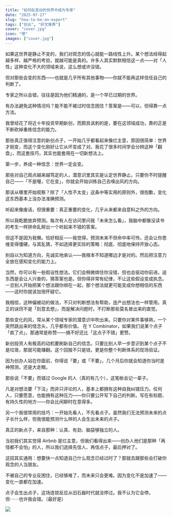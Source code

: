 ```yaml
---
title: "如何在变动的世界中成为专家"
date: "2025-07-27"
slug: "how-to-be-an-expert"
tags: ["创业", "好文推荐"]
cover: "cover.jpg"
icon: "😎"
images: ["cover.jpg"]
---
```

如果这世界是静止不变的，我们对观念的信心就能一路线性上升。某个想法经得起越多样、越严格的考验，就越可能是真的。许多人其实默默相信这一点——对「人性」这种变化不大的领域来说，这么想或许没错。



但对那些会变的东西——也就是几乎所有其他事物——你就不能再这样信任自己的判断了。



专家之所以会错，往往是因为他们精通的，是一个早已过期的世界。



有办法避免这种情况吗？能不能不被过时信念困住？答案是——可以，但得靠一点方法。



我曾经花了将近十年投资早期新创，而颇具讽刺的是，要在这领域成功，靠的正是不断砍掉重练信念的能力。



那些真正值得注意的新创点子，一开始几乎都看起来像烂主意，原因很简单：世界才刚变，而这个变化刚好让它从坏变成了对。我花了很多时间学会分辨这种「翻盘」，而这套技巧，其实也能套用在一切新想法上。



第一步，养成一种信念：世界一定会变。



那些对自己观点越来越笃定的人，潜意识里其实是认定世界静止。只要你不时提醒自己——「不是喔，它在变」，你就会开始训练自己去嗅出风的方向。



那该从哪里开始观察？除了「人性不太变」这条中等实用的原则外，很抱歉，变化这东西基本上没办法准确预测。



听起来像废话，但很重要：真正重要的变化，几乎从来都来自意料之外的方向。



所以我乾脆放弃预测。每次有人在访问里问我「未来怎么看」，我脑中都像没读书的考生一样拼命乱掰出一个听起来不错的答案。



但这不是因为我懒。恰好相反——我觉得，预测未来不但命中率可怜，还会让你思维变得僵硬。与其乱猜，不如选择更实际的策略：彻底、彻底地保持开放心态。



别自以为知道方向，先诚实地承认——我根本不知道哪边才是对的。然后把注意力全放在感知变化的能力上。



当然，你可以有一些假设性想法。它们会稍微绑住你没错，但也会驱动你前进。追东西是会让人兴奋的，猜答案也是。但你得非常有纪律，不让这些假设变成执念。
一旦别人开始把某个想法跟你绑在一起，那个想法就更可能变成你想相信的东西——这时你就该加倍怀疑它。



我相信，这种偏被动的做法，不只对判断想法有帮助，连产出想法也一样管用。真正的诀窍不是「刻意去想」，而是解决问题时，不打断那些莫名冒出来的直觉。



那些变化的风，常从某个领域专家的潜意识中吹出来。只要你对某件事够熟，一个突然跳出来的怪念头，几乎都有价值。
在 Y Combinator，如果我们说某个点子「疯了点」，那通常是称赞——搞不好还比「这点子不错」更赞。



新创投资人有极高的动机要刷新自己的信念。只要比别人早一步意识到某个点子不是垃圾，那就可能赚翻。这个回报不只是钱，更是你整个判断体系的现场验证。



因为创办人站在你面前，你得说「要」或「不要」，几个月后你就会知道你当时是神预测，还是大走眼。



那些说「不要」而错过 Google 的人（真的有几个），这笔帐会记一辈子。



凡是对想法要「下注」而非只评论的人，基本上都拥有这种自我纠错压力。任何人，只要愿意，也能拥有这种压力——你只要公开写下自己的判断。写在有标题、有持久性的地方——你会比闲聊时在意得多。



另一个我很常用的技巧：一开始先看人，不先看点子。虽然我们无法预测未来的点子长什么样，但我很能预测什么样的人会生出未来的点子。



真正的新点子，来自那种：认真、有劲、脑袋够独立的人。



当初我们其实觉得 Airbnb 是烂主意，但我们看得出来——创办人他们是那种「再怪都不会怕」的人，所以我们选择先信人、再信点子，最后押对了。



这招其实通用：想要快一点知道自己什么观念已经过时了？那就去跟那些会打破你观念的人当朋友。



不被自己的专业反困住，已经够难了，而未来只会更难。因为变化不是加速了——变化一直都在加速。



点子会生出点子，这场连锁反应从旧石器时代就没停过。我不认为它会停。
但⋯⋯也许我会错。（最好是）




![](https://prod-files-secure.s3.us-west-2.amazonaws.com/112d0858-5090-4d34-a606-b75eb8d65fd2/46476355-9cf3-4e99-9b7a-3531bc426380/1000202064.png?X-Amz-Algorithm=AWS4-HMAC-SHA256&X-Amz-Content-Sha256=UNSIGNED-PAYLOAD&X-Amz-Credential=ASIAZI2LB46667BILHN2%2F20250904%2Fus-west-2%2Fs3%2Faws4_request&X-Amz-Date=20250904T214255Z&X-Amz-Expires=3600&X-Amz-Security-Token=IQoJb3JpZ2luX2VjEP3%2F%2F%2F%2F%2F%2F%2F%2F%2F%2FwEaCXVzLXdlc3QtMiJHMEUCIQD5VLCa3QHKvIDH2%2BxOuPyG9H0jES2otpL%2BbgQ5EoZVyQIgHi4M9cdF72TqYGZUhSeYxzs54WJqB%2BVIir3h2imnrUYq%2FwMIZhAAGgw2Mzc0MjMxODM4MDUiDO86wyi59lHZclkuBircA8T9lIF%2BhQobPQx78%2FJcEsVQE6oi4cw6j2q%2FujPwwse8DKXLHmsJVC%2B12sBR91DH7Xy0mjIxzmuY8hSvPqi5KuzA8EQocFelecmhcixBdXnTrDaFyz%2B94GIGQ2bxk3n9hBaGN9vIFTd2dfRi9l9KbngZwAy7QdpRqT7A01AYgznYwtn9pcZK9ZKt4Hqh65dgeXesE8KS8T6fVeUQ%2FKyJX6ZgXthd2z7RceDOBjBZP9m2nWMpSwMSZsBlkRotLhOO5gTDlKwdLWFlHIrUhOc%2BH%2FWBvzEHkaZJcWoxxhGBxFvl9KNzEv6KtIrIt1632xBpkkhYbfjCGftmUEbvLnijVT2whdZXx6nahLy%2FYG89HsmTrhxHUBy%2Bb5epEad6VFCBflUDvvlouxcfKvXehnLtErKBq8VNlblpknVVgm1gkjwn3wTZ93HDh8p1us%2Bbf%2Be5GQQ1NkTGxBUSv6V%2BVKfG6gSY1mUUDC6IRYSeiB8wDiEaz3scxX22XDSOPSGwFwDluugt8Kkj3n5FXUG5nRx9a91m1DXZOe5yoji%2FNnVdfgMCk4a40dwD5ZLyqHDkXsclUZG59%2BQrE6dWzUmDSDetav5KjLd3y1y%2FKEJF%2BYt7pOk%2BS9PAF%2BamWqaIAAWwMJKA6MUGOqUBfH4Gw8Qi3m8NBJhPzmmEqgyFaMf%2FqAYcMI0z6lWKitBLW6pD%2B5soXFBWe2LrGXdyUm9P8WW3E9Ljk6JGTF10FSRmvAJO2NJl8yBn%2BVKfLlwQUN%2BOERCUR84%2B4RrWrUF0h0c%2BGQTcsd5HT0whvFb5XPO3P8TGjrgCbmZxiSbHpIeg1mu3e9STaTlV0AWFejlfpOIB8Q9OSsOIhyqew%2Fu%2BZBEWmYzy&X-Amz-Signature=0af7e5b327a12611e3f096003679afa184cea2ab51c7d9d51c0b4f85bbb606ef&X-Amz-SignedHeaders=host&x-amz-checksum-mode=ENABLED&x-id=GetObject)

